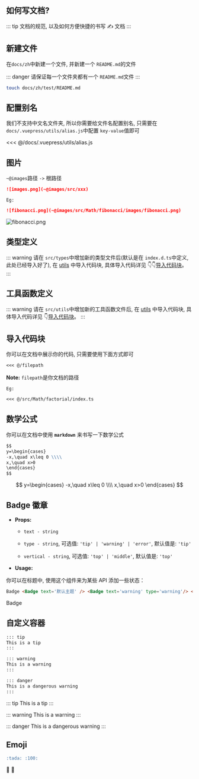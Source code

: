 ## 如何写文档? <Badge text='Important' type='warning'/>

::: tip
文档的规范, 以及如何方便快捷的书写 ✍️ 文档
:::

## 新建文件

在`docs/zh`中新建一个文件, 并新建一个 `README.md`的文件

::: danger
请保证每一个文件夹都有一个 `README.md`文件
:::

```sh
touch docs/zh/test/README.md
```

## 配置别名

我们不支持中文名文件夹, 所以你需要给文件名配置别名, 只需要在`docs/.vuepress/utils/alias.js`中配置 `key-value`值即可

<<< @/docs/.vuepress/utils/alias.js

## 图片

`~@images`路径 `->` 根路径

```md
![images.png](~@images/src/xxx)
```

`Eg:`

```md
![fibonacci.png](~@images/src/Math/fibonacci/images/fibonacci.png)
```

![fibonacci.png](~@images/src/Math/fibonacci/images/fibonacci.png)

## 类型定义

::: warning
请在 `src/types`中增加新的类型文件后(默认是在 `index.d.ts`中定义, 此处已经导入好了), 在 [utils](docs/zh/types/README.md) 中导入代码块, 具体导入代码详见 👇👇[导入代码块](#导入代码块)。
:::

## 工具函数定义

::: warning
请在 `src/utils`中增加新的工具函数文件后, 在 [utils](docs/zh/utils/README.md) 中导入代码块, 具体导入代码详见 👇[导入代码块](#导入代码块)。
:::

## 导入代码块

你可以在文档中展示你的代码, 只需要使用下面方式即可

```md
<<< @/filepath
```

**Note:** `filepath`是你文档的路径

`Eg:`

```md
<<< @/src/Math/factorial/index.ts
```

## 数学公式

你可以在文档中使用 **`markdown`** 来书写一下数学公式

```md
$$
y=\begin{cases}
-x,\quad x\leq 0 \\\\
x,\quad x>0
\end{cases}
$$
```

$$
y=\begin{cases}
-x,\quad x\leq 0 \\\\
x,\quad x>0
\end{cases}
$$

## Badge 徽章

- **Props:**

  - `text - string`

  - `type - string`, 可选值: `'tip' | 'warning' | 'error'`, 默认值是: `'tip'`

  - `vertical - string`, 可选值: `'top' | 'middle'`, 默认值是: `'top'`

- **Usage:**

你可以在标题中, 使用这个组件来为某些 API 添加一些状态：

```md
Badge <Badge text='默认主题' /> <Badge text='warning' type='warning'/> <Badge text='error' type='error'/>
```

Badge <Badge text='默认主题' /> <Badge text='warning' type='warning'/> <Badge text='error' type='error'/>

## 自定义容器

```md
::: tip
This is a tip
:::

::: warning
This is a warning
:::

::: danger
This is a dangerous warning
:::
```

::: tip
This is a tip
:::

::: warning
This is a warning
:::

::: danger
This is a dangerous warning
:::

## Emoji

```md
:tada: :100:
```

:tada: :100:
